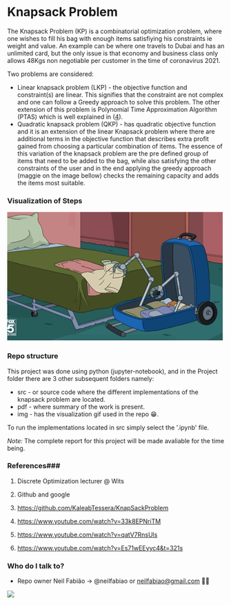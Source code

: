 # Knapsack Problem #

The Knapsack Problem (KP) is a combinatorial optimization problem, where one wishes to fill his bag with enough items satisfiying his constraints ie weight and value. An example can be where one travels to Dubai and has an unlimited card, but the only issue is that economy and business class only allows 48Kgs non negotiable per customer in the time of coronavirus 2021.

Two problems are considered: 

* Linear knapsack problem (LKP) -  the objective function and constraint(s) are linear. This signifies that the constraint are not complex and one can follow a Greedy approach to solve this problem. The other extension of this problem is Polynomial Time Approximation Algorithm (PTAS) which is well explained in ([4](https://www.youtube.com/watch?v=qatV7RnsUls)).
* Quadratic knapsack problem (QKP) - has quadratic objective function and it is an extension of the linear Knapsack problem where there are additional terms in the objective function that describes extra profit gained from choosing a particular combination of items. The essence of this variation of the knapsack problem are the pre defined group of items that need to be added to the bag, while also satisfying the other constraints of the user and in the end applying the greedy approach (maggie on the image bellow) checks the remaining capacity and adds the items most suitable.

### Visualization of Steps ###



![alt-text-1](/Project/img/bag4.gif)

### Repo structure ###

This project was done using python (jupyter-notebook), and in the Project folder there are 3 other subsequent folders namely:

* src - or source code where the different implementations of the knapsack problem are located. 
* pdf - where summary of the work is present. 
* img - has the visualization gif used in the repo 😁.

To run the implementations located in src simply select the '.ipynb' file. 

*Note:* The complete report for this project will be made avaliable for the time being.

### References###

1. Discrete Optimization lecturer @ Wits

2. Github and google

3. https://github.com/KaleabTessera/KnapSackProblem

3. https://www.youtube.com/watch?v=33k8EPNriTM

4. https://www.youtube.com/watch?v=qatV7RnsUls

5. https://www.youtube.com/watch?v=Es71wEEyyc4&t=321s

### Who do I talk to? ###

* Repo owner Neil Fabião -> @neilfabiao or neilfabiao@gmail.com ✌🏾

![](https://komarev.com/ghpvc/?username=neilDO1&color=blue)
